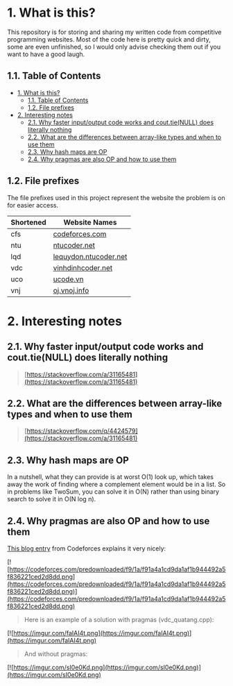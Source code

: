 # 1. What is this?

This repository is for storing and sharing my written code from competitive programming websites. Most of the code here is pretty quick and dirty, some are even unfinished, so I would only advise checking them out if you want to have a good laugh.

## 1.1. Table of Contents
- [1. What is this?](#1-what-is-this)
  - [1.1. Table of Contents](#11-table-of-contents)
  - [1.2. File prefixes](#12-file-prefixes)
- [2. Interesting notes](#2-interesting-notes)
  - [2.1. Why faster input/output code works and cout.tie(NULL) does literally nothing](#21-why-faster-inputoutput-code-works-and-couttienull-does-literally-nothing)
  - [2.2. What are the differences between array-like types and when to use them](#22-what-are-the-differences-between-array-like-types-and-when-to-use-them)
  - [2.3. Why hash maps are OP](#23-why-hash-maps-are-op)
  - [2.4. Why pragmas are also OP and how to use them](#24-why-pragmas-are-also-op-and-how-to-use-them)

## 1.2. File prefixes

The file prefixes used in this project represent the website the problem is on for easier access.

|Shortened|Website Names|
|--|--|
|cfs|[codeforces.com](codeforces.com)|
|ntu|[ntucoder.net](ntucoder.net)|
|lqd|[lequydon.ntucoder.net](lequydon.ntucoder.net)|
|vdc|[vinhdinhcoder.net](vinhdinhcoder.net)|
|uco|[ucode.vn](ucode.vn)|
|vnj|[oj.vnoj.info](oj.vnoj.info)|

# 2. Interesting notes


## 2.1. Why faster input/output code works and cout.tie(NULL) does literally nothing

> [https://stackoverflow.com/a/31165481](https://stackoverflow.com/a/31165481)

## 2.2. What are the differences between array-like types and when to use them

> [https://stackoverflow.com/q/4424579](https://stackoverflow.com/a/31165481)

## 2.3. Why hash maps are OP

In a nutshell, what they can provide is at worst O(1) look up, which takes away the work of finding where a complement element would be in a list. So in problems like TwoSum, you can solve it in O(N) rather than using binary search to solve it in O(N log n).

## 2.4. Why pragmas are also OP and how to use them

[This blog entry](https://codeforces.com/blog/entry/96344) from Codeforces explains it very nicely:

[![https://codeforces.com/predownloaded/f9/1a/f91a4a1cd9da1af1b944492a5f836221ced2d8dd.png](https://codeforces.com/predownloaded/f9/1a/f91a4a1cd9da1af1b944492a5f836221ced2d8dd.png)](https://codeforces.com/predownloaded/f9/1a/f91a4a1cd9da1af1b944492a5f836221ced2d8dd.png)

> Here is an example of a solution with pragmas (vdc_quatang.cpp):

[![https://imgur.com/faIAI4t.png](https://imgur.com/faIAI4t.png)](https://imgur.com/faIAI4t.png)

> And without pragmas:

[![https://imgur.com/sI0e0Kd.png](https://imgur.com/sI0e0Kd.png)](https://imgur.com/sI0e0Kd.png)
